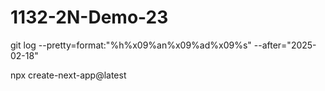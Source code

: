 # 1132-2N-Demo-23

git log --pretty=format:"%h%x09%an%x09%ad%x09%s" --after="2025-02-18"


npx create-next-app@latest






